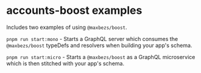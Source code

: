 # accounts-boost examples

Includes two examples of using `@maxbezs/boost`.

`pnpm run start:mono` - Starts a GraphQL server which consumes the `@maxbezs/boost` typeDefs and resolvers when building your app's schema.

`pnpm run start:micro` - Starts a `@maxbezs/boost` as a GraphQL microservice which is then stitched with your app's schema.
